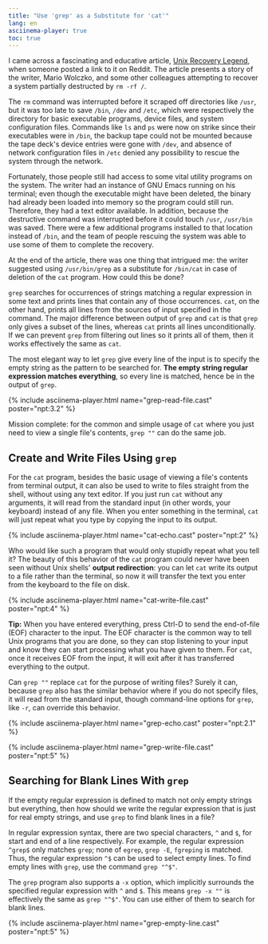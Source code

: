 ```yaml
---
title: "Use 'grep' as a Substitute for 'cat'"
lang: en
asciinema-player: true
toc: true
---
```


I came across a fascinating and educative article, [Unix Recovery
Legend](https://www.ee.ryerson.ca/~elf/hack/recovery.html), when someone posted
a link to it on Reddit. The article presents a story of the writer, Mario
Wolczko, and some other colleagues attempting to recover a system partially
destructed by `rm -rf /`.

The `rm` command was interrupted before it scraped off directories like `/usr`,
but it was too late to save `/bin`, `/dev` and `/etc`, which were respectively
the directory for basic executable programs, device files, and system
configuration files. Commands like `ls` and `ps` were now on strike since their
executables were in `/bin`, the backup tape could not be mounted because the
tape deck's device entries were gone with `/dev`, and absence of network
configuration files in `/etc` denied any possibility to rescue the system
through the network.

Fortunately, those people still had access to some vital utility programs on
the system. The writer had an instance of GNU Emacs running on his terminal;
even though the executable might have been deleted, the binary had already been
loaded into memory so the program could still run. Therefore, they had a text
editor available. In addition, because the destructive command was interrupted
before it could touch `/usr`, `/usr/bin` was saved. There were a few additional
programs installed to that location instead of `/bin`, and the team of people
rescuing the system was able to use some of them to complete the recovery.

At the end of the article, there was one thing that intrigued me: the writer
suggested using `/usr/bin/grep` as a substitute for `/bin/cat` in case of
deletion of the `cat` program. How could this be done?

`grep` searches for occurrences of strings matching a regular expression in
some text and prints lines that contain any of those occurrences. `cat`, on the
other hand, prints all lines from the sources of input specified in the
command. The major difference between output of `grep` and `cat` is that `grep`
only gives a subset of the lines, whereas `cat` prints all lines
unconditionally. If we can prevent `grep` from filtering out lines so it prints
all of them, then it works effectively the same as `cat`.

The most elegant way to let `grep` give every line of the input is to specify
the empty string as the pattern to be searched for. **The empty string regular
expression matches everything**, so every line is matched, hence be in the
output of `grep`.

{% include asciinema-player.html name="grep-read-file.cast" poster="npt:3.2" %}

Mission complete: for the common and simple usage of `cat` where you just need
to view a single file's contents, `grep ""` can do the same job.

## Create and Write Files Using `grep`
 
For the `cat` program, besides the basic usage of viewing a file's contents
from terminal output, it can also be used to write to files straight from the
shell, without using any text editor. If you just run `cat` without any
arguments, it will read from the standard input (in other words, your keyboard)
instead of any file. When you enter something in the terminal, `cat` will just
repeat what you type by copying the input to its output.

{% include asciinema-player.html name="cat-echo.cast" poster="npt:2" %}

Who would like such a program that would only stupidly repeat what you tell it?
The beauty of this behavior of the `cat` program could never have been seen
without Unix shells' **output redirection**: you can let `cat` write its output
to a file rather than the terminal, so now it will transfer the text you enter
from the keyboard to the file on disk.

{% include asciinema-player.html name="cat-write-file.cast" poster="npt:4" %}

**Tip:** When you have entered everything, press Ctrl-D to send the end-of-file
(EOF) character to the input. The EOF character is the common way to tell Unix
programs that you are done, so they can stop listening to your input and know
they can start processing what you have given to them. For `cat`, once it
receives EOF from the input, it will exit after it has transferred everything
to the output.

Can `grep ""` replace `cat` for the purpose of writing files? Surely it can,
because `grep` also has the similar behavior where if you do not specify files,
it will read from the standard input, though command-line options for `grep`,
like `-r`, can override this behavior.

{% include asciinema-player.html name="grep-echo.cast" poster="npt:2.1" %}

{% include asciinema-player.html name="grep-write-file.cast" poster="npt:5" %}

## Searching for Blank Lines With `grep`

If the empty regular expression is defined to match not only empty strings but
everything, then how should we write the regular expression that is just for
real empty strings, and use `grep` to find blank lines in a file?

In regular expression syntax, there are two special characters, `^` and `$`,
for start and end of a line respectively. For example, the regular expression
`^grep$` only matches `grep`; none of `egrep`, `grep -E`, `fgreping` is
matched. Thus, the regular expression `^$` can be used to select empty lines.
To find empty lines with `grep`, use the command `grep "^$"`.

The `grep` program also supports a `-x` option, which implicitly surrounds the
specified regular expression with `^` and `$`. This means `grep -x ""` is
effectively the same as `grep "^$"`. You can use either of them to search for
blank lines.

{% include asciinema-player.html name="grep-empty-line.cast" poster="npt:5" %}
